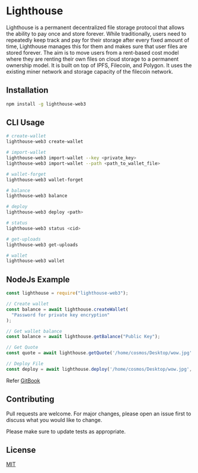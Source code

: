 # Lighthouse

Lighthouse is a permanent decentralized file storage protocol that allows the ability to pay once and store forever. While traditionally, users need to repeatedly keep track and pay for their storage after every fixed amount of time, Lighthouse manages this for them and makes sure that user files are stored forever. The aim is to move users from a rent-based cost model where they are renting their own files on cloud storage to a permanent ownership model. It is built on top of IPFS, Filecoin, and Polygon. It uses the existing miner network and storage capacity of the filecoin network.

## Installation

```bash
npm install -g lighthouse-web3
```

## CLI Usage

```bash
# create-wallet
lighthouse-web3 create-wallet

# import-wallet
lighthouse-web3 import-wallet --key <private_key>
lighthouse-web3 import-wallet --path <path_to_wallet_file>

# wallet-forget
lighthouse-web3 wallet-forget

# balance
lighthouse-web3 balance

# deploy
lighthouse-web3 deploy <path>

# status
lighthouse-web3 status <cid>

# get-uploads
lighthouse-web3 get-uploads

# wallet
lighthouse-web3 wallet
```

## NodeJs Example

```javascript
const lighthouse = require("lighthouse-web3");

// Create wallet
const balance = await lighthouse.createWallet(
  "Password for private key encryption"
);

// Get wallet balance
const balance = await lighthouse.getBalance("Public Key");

// Get Quote
const quote = await lighthouse.getQuote('/home/cosmos/Desktop/wow.jpg' '0x1Ec09D4B3Cb565b7CCe2eEAf71CC90c9b46c5c26', 'fantom');

// Deploy File
const deploy = await lighthouse.deploy('/home/cosmos/Desktop/wow.jpg', signer, false, signedMessage, publicKey, "fantom");
```

Refer [GitBook](https://lighthouse-storage.gitbook.io/lighthouse/)

## Contributing

Pull requests are welcome. For major changes, please open an issue first to discuss what you would like to change.

Please make sure to update tests as appropriate.

## License

[MIT](https://choosealicense.com/licenses/mit/)
